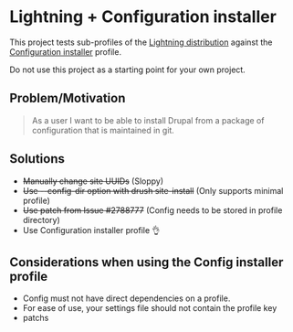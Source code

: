 # Lightning + Configuration installer

This project tests sub-profiles of the [Lightning distribution](https://www.drupal.org/project/lightning) against the
[Configuration installer](https://www.drupal.org/project/config_installer) profile.

Do not use this project as a starting point for your own project.

## Problem/Motivation

> As a user I want to be able to install Drupal from a package of configuration that is maintained in git.


## Solutions
* ~~Manually change site UUIDs~~ (Sloppy)
* ~~Use --config-dir option with drush site-install~~ (Only supports minimal profile)
* ~~Use patch from Issue #2788777~~ (Config needs to be stored in profile directory)
* Use Configuration installer profile 👌

## Considerations when using the Config installer profile
* Config must not have direct dependencies on a profile.
* For ease of use, your settings file should not contain the profile key 
* patchs
